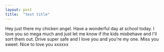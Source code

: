 ```yaml
---
layout: post
title:  "test title"
---
```

Hey just there my chicken angel. Have a wonderful day at school today. I love you so mega much and just let me know if the kids misbehave and I'll sort them out. Drive super safe and I love you and you're my one. Miss you sweet. Nice to love you xxxxxx
